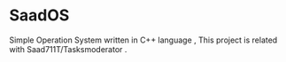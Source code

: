 # SaadOS
Simple Operation System written in C++ language , This project is related with Saad711T/Tasksmoderator .
